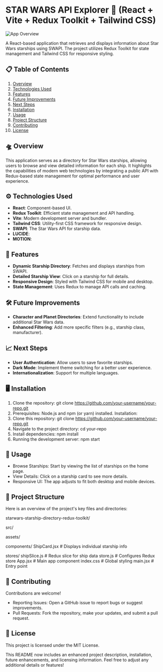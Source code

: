 # STAR WARS API Explorer 🚀 (React + Vite + Redux Toolkit + Tailwind CSS)

![App Overview]()

A React-based application that retrieves and displays information about Star Wars starships using SWAPI. The project utilizes Redux Toolkit for state management and Tailwind CSS for responsive styling.

## 📋 Table of Contents
1. [Overview](#-overview)
2. [Technologies Used](#-technologies-used)
3. [Features](#-features)
4. [Future Improvements](#-future-improvements)
5. [Next Steps](#-next-steps)
6. [Installation](#-installation)
7. [Usage](#-usage)
8. [Project Structure](#-project-structure)
9. [Contributing](#-contributing)
10. [License](#-license)

## 🛸 Overview
This application serves as a directory for Star Wars starships, allowing users to browse and view detailed information for each ship. It highlights the capabilities of modern web technologies by integrating a public API with Redux-based state management for optimal performance and user experience.

## ⚙️ Technologies Used
- **React**: Component-based UI.
- **Redux Toolkit**: Efficient state management and API handling.
- **Vite**: Modern development server and bundler.
- **Tailwind CSS**: Utility-first CSS framework for responsive design.
- **SWAPI**: The Star Wars API for starship data.
- **LUCIDE**:
- **MOTION**:

## 🌟 Features
- **Dynamic Starship Directory**: Fetches and displays starships from SWAPI.
- **Detailed Starship View**: Click on a starship for full details.
- **Responsive Design**: Styled with Tailwind CSS for mobile and desktop.
- **State Management**: Uses Redux to manage API calls and caching.

## 🛠️ Future Improvements
- **Character and Planet Directories**: Extend functionality to include additional Star Wars data.
- **Enhanced Filtering**: Add more specific filters (e.g., starship class, manufacturer).

## 📈 Next Steps
- **User Authentication**: Allow users to save favorite starships.
- **Dark Mode**: Implement theme switching for a better user experience.
- **Internationalization**: Support for multiple languages.

## 🖥️ Installation
1. Clone the repository:
git clone https://github.com/your-username/your-repo.git
1. Prerequisites:
Node.js and npm (or yarn) installed.
Installation:
2. Clone this repository:
git clone https://github.com/your-username/your-repo.git
3. Navigate to the project directory:
cd your-repo
4. Install dependencies:
npm install   
5. Running the development server:
npm start

## 🔧 Usage
- Browse Starships: Start by viewing the list of starships on the home page.
- View Details: Click on a starship card to see more details.
- Responsive UI: The app adjusts to fit both desktop and mobile devices.

## 📂 Project Structure
Here is an overview of the project's key files and directories:

starwars-starship-directory-redux-toolkit/

src/

assets/

components/
ShipCard.jsx   # Displays individual starship info

stores/
shipSlice.js   # Redux slice for ship data
store.js       # Configures Redux store
App.jsx        # Main app component
index.css      # Global styling
main.jsx       # Entry point

## 🤝 Contributing
Contributions are welcome!

- Reporting Issues: Open a GitHub issue to report bugs or suggest improvements.
- Pull Requests: Fork the repository, make your updates, and submit a pull request.

## 📜 License
This project is licensed under the MIT License.

This README now includes an enhanced project description, installation, future enhancements, and licensing information. Feel free to adjust any additional details or features!
